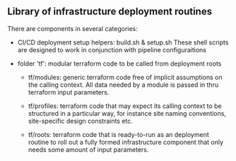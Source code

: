 ## Library of infrastructure deployment routines

There are components in several categories:

  - CI/CD deployment setup helpers: build.sh & setup.sh
    These shell scripts are designed to work in conjunction with pipeline configuraitions


  - folder 'tf': modular terraform code to be called from deployment roots

    - tf/modules: generic terraform code free of implicit assumptions on the calling context.
      All data needed by a module is passed in thru terraform input parameters.

    - tf/profiles: terraform code that may expect its calling context to be structured in a particular way, for instance site naming conventions, site-specific design constraints etc.

    - tf/roots: terraform code that is ready-to-run as an deployment routine to roll out a fully formed infrastructure component that only needs some amount of input parameters.

